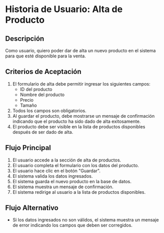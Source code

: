 # Historia de Usuario: Alta de Producto

## Descripción
Como usuario, quiero poder dar de alta un nuevo producto en el sistema para que esté disponible para la venta.

## Criterios de Aceptación
1. El formulario de alta debe permitir ingresar los siguientes campos:
   - ID del producto
   - Nombre del producto
   - Precio
   - Tamaño
2. Todos los campos son obligatorios.
3. Al guardar el producto, debe mostrarse un mensaje de confirmación indicando que el producto ha sido dado de alta exitosamente.
4. El producto debe ser visible en la lista de productos disponibles después de ser dado de alta.

## Flujo Principal
1. El usuario accede a la sección de alta de productos.
2. El usuario completa el formulario con los datos del producto.
3. El usuario hace clic en el botón "Guardar".
4. El sistema valida los datos ingresados.
5. El sistema guarda el nuevo producto en la base de datos.
6. El sistema muestra un mensaje de confirmación.
7. El sistema redirige al usuario a la lista de productos disponibles.

## Flujo Alternativo
- Si los datos ingresados no son válidos, el sistema muestra un mensaje de error indicando los campos que deben ser corregidos.

